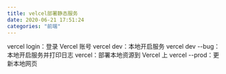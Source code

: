 ```yaml
---
title: velcel部署静态服务
date: 2020-06-21 17:51:24
categories: "前端"
---
```


vercel login：登录 Vercel 账号
vercel dev：本地开启服务
vercel dev --bug：本地开启服务并打印日志
vercel：部署本地资源到 Vercel 上
vercel --prod：更新本地网页